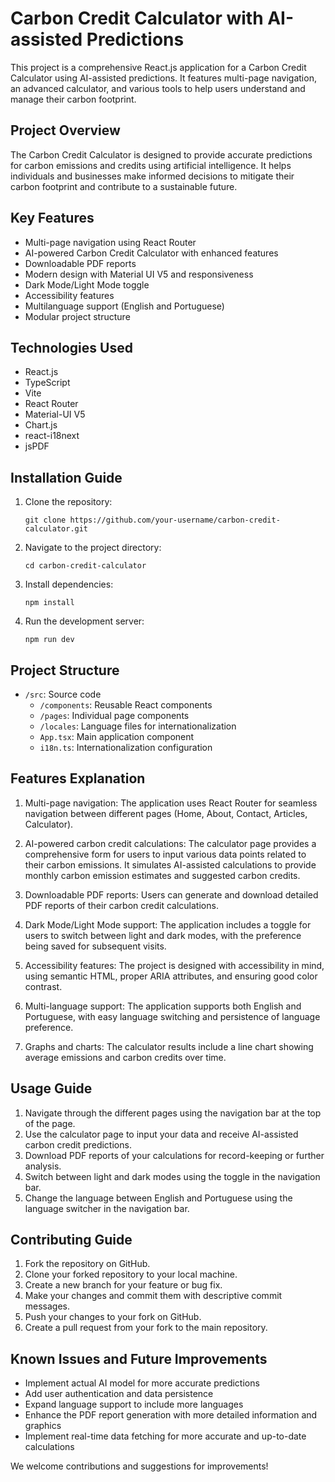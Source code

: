 # Carbon Credit Calculator with AI-assisted Predictions

This project is a comprehensive React.js application for a Carbon Credit Calculator using AI-assisted predictions. It features multi-page navigation, an advanced calculator, and various tools to help users understand and manage their carbon footprint.

## Project Overview

The Carbon Credit Calculator is designed to provide accurate predictions for carbon emissions and credits using artificial intelligence. It helps individuals and businesses make informed decisions to mitigate their carbon footprint and contribute to a sustainable future.

## Key Features

- Multi-page navigation using React Router
- AI-powered Carbon Credit Calculator with enhanced features
- Downloadable PDF reports
- Modern design with Material UI V5 and responsiveness
- Dark Mode/Light Mode toggle
- Accessibility features
- Multilanguage support (English and Portuguese)
- Modular project structure

## Technologies Used

- React.js
- TypeScript
- Vite
- React Router
- Material-UI V5
- Chart.js
- react-i18next
- jsPDF

## Installation Guide

1. Clone the repository:
   ```
   git clone https://github.com/your-username/carbon-credit-calculator.git
   ```

2. Navigate to the project directory:
   ```
   cd carbon-credit-calculator
   ```

3. Install dependencies:
   ```
   npm install
   ```

4. Run the development server:
   ```
   npm run dev
   ```

## Project Structure

- `/src`: Source code
  - `/components`: Reusable React components
  - `/pages`: Individual page components
  - `/locales`: Language files for internationalization
  - `App.tsx`: Main application component
  - `i18n.ts`: Internationalization configuration

## Features Explanation

1. Multi-page navigation: The application uses React Router for seamless navigation between different pages (Home, About, Contact, Articles, Calculator).

2. AI-powered carbon credit calculations: The calculator page provides a comprehensive form for users to input various data points related to their carbon emissions. It simulates AI-assisted calculations to provide monthly carbon emission estimates and suggested carbon credits.

3. Downloadable PDF reports: Users can generate and download detailed PDF reports of their carbon credit calculations.

4. Dark Mode/Light Mode support: The application includes a toggle for users to switch between light and dark modes, with the preference being saved for subsequent visits.

5. Accessibility features: The project is designed with accessibility in mind, using semantic HTML, proper ARIA attributes, and ensuring good color contrast.

6. Multi-language support: The application supports both English and Portuguese, with easy language switching and persistence of language preference.

7. Graphs and charts: The calculator results include a line chart showing average emissions and carbon credits over time.

## Usage Guide

1. Navigate through the different pages using the navigation bar at the top of the page.
2. Use the calculator page to input your data and receive AI-assisted carbon credit predictions.
3. Download PDF reports of your calculations for record-keeping or further analysis.
4. Switch between light and dark modes using the toggle in the navigation bar.
5. Change the language between English and Portuguese using the language switcher in the navigation bar.

## Contributing Guide

1. Fork the repository on GitHub.
2. Clone your forked repository to your local machine.
3. Create a new branch for your feature or bug fix.
4. Make your changes and commit them with descriptive commit messages.
5. Push your changes to your fork on GitHub.
6. Create a pull request from your fork to the main repository.

## Known Issues and Future Improvements

- Implement actual AI model for more accurate predictions
- Add user authentication and data persistence
- Expand language support to include more languages
- Enhance the PDF report generation with more detailed information and graphics
- Implement real-time data fetching for more accurate and up-to-date calculations

We welcome contributions and suggestions for improvements!